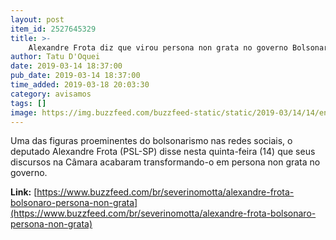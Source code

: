 ```yaml
---
layout: post
item_id: 2527645329
title: >-
    Alexandre Frota diz que virou persona non grata no governo Bolsonaro
author: Tatu D'Oquei
date: 2019-03-14 18:37:00
pub_date: 2019-03-14 18:37:00
time_added: 2019-03-18 20:03:30
category: avisamos
tags: []
image: https://img.buzzfeed.com/buzzfeed-static/static/2019-03/14/14/enhanced/buzzfeed-prod-web-01/original-13353-1552587976-5.jpg?crop=1246:653;0,66
---
```


Uma das figuras proeminentes do bolsonarismo nas redes sociais, o deputado Alexandre Frota (PSL-SP) disse nesta quinta-feira (14) que seus discursos na Câmara acabaram transformando-o em persona non grata no governo.

**Link:** [https://www.buzzfeed.com/br/severinomotta/alexandre-frota-bolsonaro-persona-non-grata](https://www.buzzfeed.com/br/severinomotta/alexandre-frota-bolsonaro-persona-non-grata)

